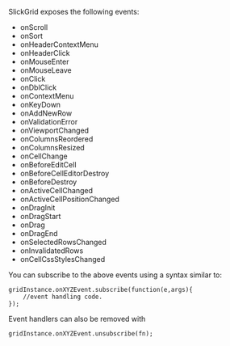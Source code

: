 SlickGrid exposes the following events:

* onScroll
* onSort
* onHeaderContextMenu
* onHeaderClick
* onMouseEnter
* onMouseLeave
* onClick
* onDblClick
* onContextMenu
* onKeyDown
* onAddNewRow
* onValidationError
* onViewportChanged
* onColumnsReordered
* onColumnsResized
* onCellChange
* onBeforeEditCell
* onBeforeCellEditorDestroy
* onBeforeDestroy
* onActiveCellChanged
* onActiveCellPositionChanged
* onDragInit
* onDragStart
* onDrag
* onDragEnd
* onSelectedRowsChanged
* onInvalidatedRows
* onCellCssStylesChanged

You can subscribe to the above events using a syntax similar to:

    gridInstance.onXYZEvent.subscribe(function(e,args){
        //event handling code.
    });

Event handlers can also be removed with

    gridInstance.onXYZEvent.unsubscribe(fn);

